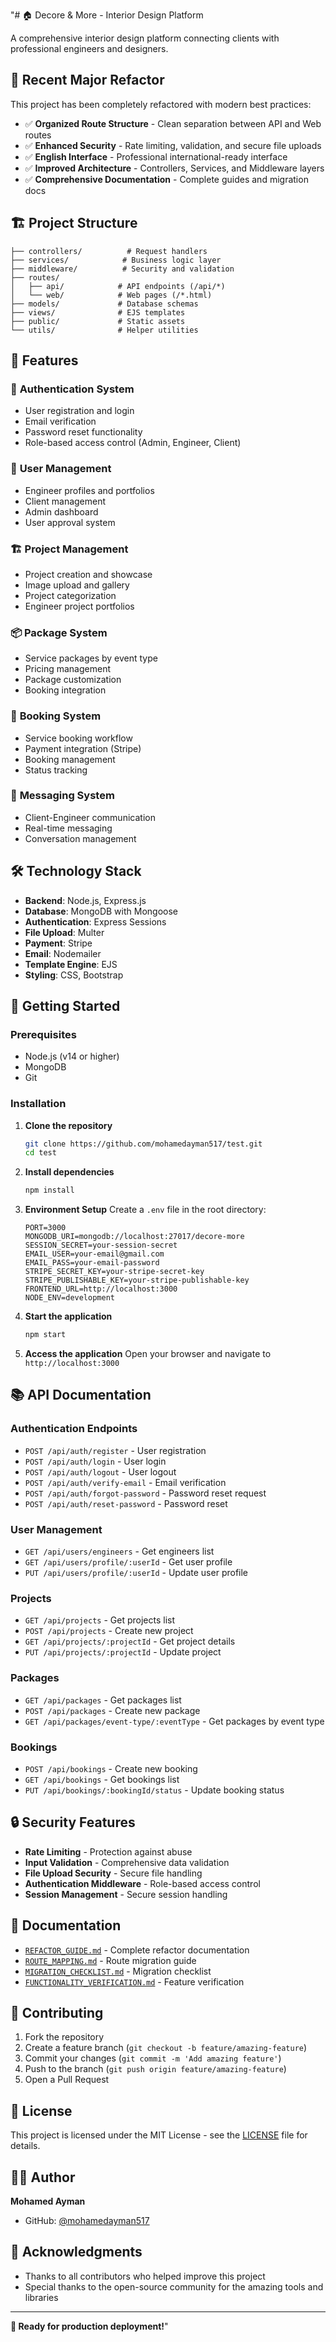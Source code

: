 "# 🏠 Decore & More - Interior Design Platform

A comprehensive interior design platform connecting clients with professional engineers and designers.

## 🚀 **Recent Major Refactor**

This project has been completely refactored with modern best practices:

- ✅ **Organized Route Structure** - Clean separation between API and Web routes
- ✅ **Enhanced Security** - Rate limiting, validation, and secure file uploads
- ✅ **English Interface** - Professional international-ready interface
- ✅ **Improved Architecture** - Controllers, Services, and Middleware layers
- ✅ **Comprehensive Documentation** - Complete guides and migration docs

## 🏗️ **Project Structure**

```
├── controllers/          # Request handlers
├── services/            # Business logic layer
├── middleware/          # Security and validation
├── routes/
│   ├── api/            # API endpoints (/api/*)
│   └── web/            # Web pages (/*.html)
├── models/             # Database schemas
├── views/              # EJS templates
├── public/             # Static assets
└── utils/              # Helper utilities
```

## 🔧 **Features**

### 🔐 **Authentication System**

- User registration and login
- Email verification
- Password reset functionality
- Role-based access control (Admin, Engineer, Client)

### 👥 **User Management**

- Engineer profiles and portfolios
- Client management
- Admin dashboard
- User approval system

### 🏗️ **Project Management**

- Project creation and showcase
- Image upload and gallery
- Project categorization
- Engineer project portfolios

### 📦 **Package System**

- Service packages by event type
- Pricing management
- Package customization
- Booking integration

### 📅 **Booking System**

- Service booking workflow
- Payment integration (Stripe)
- Booking management
- Status tracking

### 💬 **Messaging System**

- Client-Engineer communication
- Real-time messaging
- Conversation management

## 🛠️ **Technology Stack**

- **Backend**: Node.js, Express.js
- **Database**: MongoDB with Mongoose
- **Authentication**: Express Sessions
- **File Upload**: Multer
- **Payment**: Stripe
- **Email**: Nodemailer
- **Template Engine**: EJS
- **Styling**: CSS, Bootstrap

## 🚀 **Getting Started**

### Prerequisites

- Node.js (v14 or higher)
- MongoDB
- Git

### Installation

1. **Clone the repository**

   ```bash
   git clone https://github.com/mohamedayman517/test.git
   cd test
   ```

2. **Install dependencies**

   ```bash
   npm install
   ```

3. **Environment Setup**
   Create a `.env` file in the root directory:

   ```env
   PORT=3000
   MONGODB_URI=mongodb://localhost:27017/decore-more
   SESSION_SECRET=your-session-secret
   EMAIL_USER=your-email@gmail.com
   EMAIL_PASS=your-email-password
   STRIPE_SECRET_KEY=your-stripe-secret-key
   STRIPE_PUBLISHABLE_KEY=your-stripe-publishable-key
   FRONTEND_URL=http://localhost:3000
   NODE_ENV=development
   ```

4. **Start the application**

   ```bash
   npm start
   ```

5. **Access the application**
   Open your browser and navigate to `http://localhost:3000`

## 📚 **API Documentation**

### Authentication Endpoints

- `POST /api/auth/register` - User registration
- `POST /api/auth/login` - User login
- `POST /api/auth/logout` - User logout
- `POST /api/auth/verify-email` - Email verification
- `POST /api/auth/forgot-password` - Password reset request
- `POST /api/auth/reset-password` - Password reset

### User Management

- `GET /api/users/engineers` - Get engineers list
- `GET /api/users/profile/:userId` - Get user profile
- `PUT /api/users/profile/:userId` - Update user profile

### Projects

- `GET /api/projects` - Get projects list
- `POST /api/projects` - Create new project
- `GET /api/projects/:projectId` - Get project details
- `PUT /api/projects/:projectId` - Update project

### Packages

- `GET /api/packages` - Get packages list
- `POST /api/packages` - Create new package
- `GET /api/packages/event-type/:eventType` - Get packages by event type

### Bookings

- `POST /api/bookings` - Create new booking
- `GET /api/bookings` - Get bookings list
- `PUT /api/bookings/:bookingId/status` - Update booking status

## 🔒 **Security Features**

- **Rate Limiting** - Protection against abuse
- **Input Validation** - Comprehensive data validation
- **File Upload Security** - Secure file handling
- **Authentication Middleware** - Role-based access control
- **Session Management** - Secure session handling

## 📖 **Documentation**

- [`REFACTOR_GUIDE.md`](./REFACTOR_GUIDE.md) - Complete refactor documentation
- [`ROUTE_MAPPING.md`](./ROUTE_MAPPING.md) - Route migration guide
- [`MIGRATION_CHECKLIST.md`](./MIGRATION_CHECKLIST.md) - Migration checklist
- [`FUNCTIONALITY_VERIFICATION.md`](./FUNCTIONALITY_VERIFICATION.md) - Feature verification

## 🤝 **Contributing**

1. Fork the repository
2. Create a feature branch (`git checkout -b feature/amazing-feature`)
3. Commit your changes (`git commit -m 'Add amazing feature'`)
4. Push to the branch (`git push origin feature/amazing-feature`)
5. Open a Pull Request

## 📝 **License**

This project is licensed under the MIT License - see the [LICENSE](LICENSE) file for details.

## 👨‍💻 **Author**

**Mohamed Ayman**

- GitHub: [@mohamedayman517](https://github.com/mohamedayman517)

## 🙏 **Acknowledgments**

- Thanks to all contributors who helped improve this project
- Special thanks to the open-source community for the amazing tools and libraries

---

**🎉 Ready for production deployment!**"
